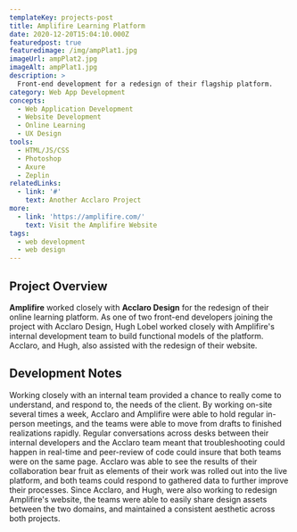 ```yaml
---
templateKey: projects-post
title: Amplifire Learning Platform
date: 2020-12-20T15:04:10.000Z
featuredpost: true
featuredimage: /img/ampPlat1.jpg
imageUrl: ampPlat2.jpg
imageAlt: ampPlat1.jpg
description: >
  Front-end development for a redesign of their flagship platform.
category: Web App Development
concepts:
  - Web Application Development
  - Website Development
  - Online Learning
  - UX Design
tools:
  - HTML/JS/CSS
  - Photoshop
  - Axure
  - Zeplin
relatedLinks:
  - link: '#'
    text: Another Acclaro Project
more:
  - link: 'https://amplifire.com/'
    text: Visit the Amplifire Website
tags:
  - web development
  - web design 
---
```

## Project Overview
**Amplifire** worked closely with **Acclaro Design** for the redesign of their online learning platform. As one of two front-end developers joining the project with Acclaro Design, Hugh Lobel worked closely with Amplifire's internal development team to build functional models of the platform. Acclaro, and Hugh, also assisted with the redesign of their website.

## Development Notes
Working closely with an internal team provided a chance to really come to understand, and respond to, the needs of the client. By working on-site several times a week, Acclaro and Amplifire were able to hold regular in-person meetings, and the teams were able to move from drafts to finished realizations rapidly. Regular conversations across desks between their internal developers and the Acclaro team meant that troubleshooting could happen in real-time and peer-review of code could insure that both teams were on the same page. Acclaro was able to see the results of their collaboration bear fruit as elements of their work was rolled out into the live platform, and both teams could respond to gathered data to further improve their processes. Since Acclaro, and Hugh, were also working to redesign Amplifire's website, the teams were able to easily share design assets between the two domains, and maintained a consistent aesthetic across both projects.